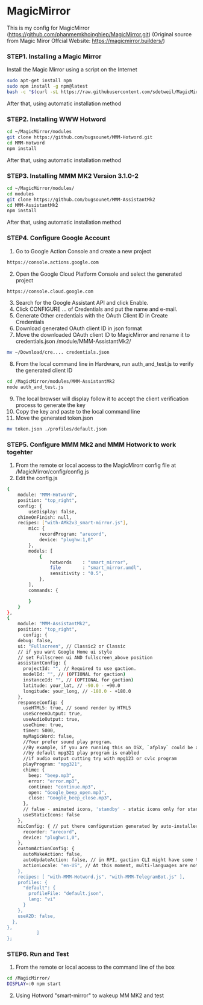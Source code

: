 # MagicMirror
This is my config for MagicMirror (https://github.com/phanmemkhoinghiep/MagicMirror.git)
(Original source from Magic Miror Offcial Website: https://magicmirror.builders/)
### STEP1. Installing a Magic Mirror
Install the Magic Mirror using a script on the Internet
```sh
sudo apt-get install npm
sudo npm install -g npm@latest
bash -c "$(curl -sL https://raw.githubusercontent.com/sdetweil/MagicMirror_scripts/master/raspberry.sh)"
```
After that, using automatic installation method
### STEP2. Installing WWW Hotword
```sh
cd ~/MagicMirror/modules
git clone https://github.com/bugsounet/MMM-Hotword.git
cd MMM-Hotword
npm install
```
After that, using automatic installation method
### STEP3. Installing MMM MK2 Version 3.1.0-2
```sh
cd ~/MagicMirror/modules/
cd modules
git clone https://github.com/bugsounet/MMM-AssistantMk2
cd MMM-AssistantMk2
npm install
```
After that, using automatic installation method

### STEP4. Configure Google Account
1. Go to Google Action Console and create a new project
```sh
https://console.actions.google.com
```
2. Open the Google Cloud Platform Console and select the generated project
```sh
https://console.cloud.google.com
```
3. Search for the Google Assistant API and click Enable.
4. Click CONFIGURE ... of Credentials and put the name and e-mail.
5. Generate Other credentials with the OAuth Client ID in Create Credentials
6. Download generated OAuth client ID in json format
7. Move the downloaded OAuth client ID to MagicMirror and rename it to credentials.json /module/MMM-AssistantMk2/
```sh
mv ~/Download/cre.... credentials.json
```
8. From the local command line in Hardware, run auth_and_test.js to verify the generated client ID
```sh
cd /MagicMirror/modules/MMM-AssistantMk2
node auth_and_test.js
```
9. The local browser will display follow it to accept the client verification process to generate the key
10. Copy the key and paste to the local command line
11. Move the generated token.json
```sh
mv token.json ./profiles/default.json
```
### STEP5. Configure MMM Mk2 and MMM Hotwork to work togehter
1. From the remote or local access to the MagicMirorr config file at /MagicMirror/config/config.js
2. Edit the config.js 
```sh
{
	module: "MMM-Hotword",
	position: "top_right",
	config: {
		useDisplay: false,
    chimeOnFinish: null,
    recipes: ["with-AMk2v3_smart-mirror.js"],
		mic: {
			recordProgram: "arecord",
			device: "plughw:1,0"
		},
		models: [
			{
				hotwords    : "smart_mirror",
				file        : "smart_mirror.umdl",
				sensitivity : "0.5",
			},
		],
		commands: {

		}
	}
},
{
	module: "MMM-AssistantMk2",
	position: "top_right",
	  config: {
    debug: false,
    ui: "Fullscreen", // Classic2 or Classic
    // if you want Google Home ui style
    // set Fullscreen ui AND fullscreen_above position
    assistantConfig: {
      projectId: "", // Required to use gaction.
      modelId: "", // (OPTIONAL for gaction)
      instanceId: "", // (OPTIONAL for gaction)
      latitude: your_lat, // -90.0 - +90.0
      longitude: your_long, // -180.0 - +180.0
    },
    responseConfig: {
      useHTML5: true, // sound render by HTML5
      useScreenOutput: true,
      useAudioOutput: true,
      useChime: true,
      timer: 5000,
      myMagicWord: false,
      //Your prefer sound play program.
      //By example, if you are running this on OSX, `afplay` could be available.
      //by default mpg321 play program is enabled
      //if audio output cutting try with mpg123 or cvlc program
      playProgram: "mpg321",
      chime: {
        beep: "beep.mp3",
        error: "error.mp3",
        continue: "continue.mp3",
        open: "Google_beep_open.mp3",
        close: "Google_beep_close.mp3",
      },
      // false - animated icons, 'standby' - static icons only for standby state, true - all static icons
      useStaticIcons: false
    },
    micConfig: { // put there configuration generated by auto-installer
      recorder: "arecord",
      device: "plughw:1,0",
    },
    customActionConfig: {
      autoMakeAction: false,
      autoUpdateAction: false, // in RPI, gaction CLI might have some trouble.(current version should be 2.2.4, but for linux-arm, Google haven't updated) so leave this as false in RPI. I don't know it is solved or not.
      actionLocale: "en-US", // At this moment, multi-languages are not supported, sorry. Someday I'll work.
    },
    recipes: [ "with-MMM-Hotword.js", "with-MMM-TelegramBot.js" ],
    profiles: {
      "default": {
        profileFile: "default.json",
        lang: "vi"
      }
    },
    useA2D: false,
  },
},
           ]
};
```
### STEP6. Run and Test
1. From the remote or local access to the command line of the box
```sh
cd /MagicMirror/
DISPLAY=:0 npm start
```
2. Using Hotword "smart-mirror" to wakeup MM MK2 and test
